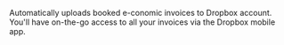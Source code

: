 Automatically uploads booked e-conomic invoices to Dropbox account. You'll have on-the-go access to all your invoices via the Dropbox mobile app. 